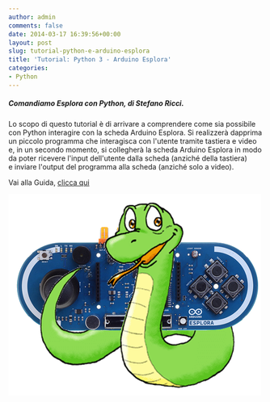 ```yaml
---
author: admin
comments: false
date: 2014-03-17 16:39:56+00:00
layout: post
slug: tutorial-python-e-arduino-esplora
title: 'Tutorial: Python 3 - Arduino Esplora'
categories:
- Python
---
```


##### Comandiamo Esplora con Python, di Stefano Ricci.

Lo scopo di questo tutorial è di arrivare a comprendere come sia possibile con Python interagire con la scheda Arduino Esplora.
Si realizzerà dapprima un piccolo programma che interagisca con l'utente tramite tastiera e video e, in un secondo momento, si collegherà la scheda Arduino Esplora in modo da poter ricevere l'input dell'utente dalla scheda (anziché della tastiera) e inviare l'output del programma alla scheda (anziché solo a video).

Vai alla Guida, <a href="https://docs.google.com/document/d/18kQ9fbyVb2Bg_dm5oW4uIzq32M7jw3mtB8cZgJ7vHPs/edit" target="new">clicca qui</a>

![arduino_esplora](/assets/uploads/2014/03/arduino_esplora.png)
